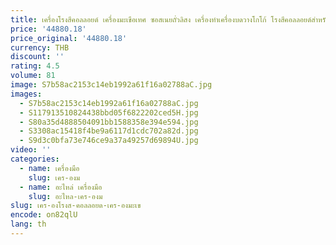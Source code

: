 ```yaml
---
title: เครื่องโรงสีคอลลอยด์ เครื่องมะเขือเทศ ซอสเนยถั่วลิสง เครื่องทําเครื่องบดวางโกโก้ โรงสีคอลลอยด์สําหรับจาระบี
price: '44880.18'
price_original: '44880.18'
currency: THB
discount: ''
rating: 4.5
volume: 81
image: S7b58ac2153c14eb1992a61f16a02788aC.jpg
images:
  - S7b58ac2153c14eb1992a61f16a02788aC.jpg
  - S117913510824438bbd05f6822202ced5H.jpg
  - S80a35d4888504091bb1588358e394e594.jpg
  - S3308ac15418f4be9a6117d1cdc702a82d.jpg
  - S9d3c0bfa73e746ce9a37a49257d69894U.jpg
video: ''
categories:
  - name: เครื่องมือ
    slug: เคร-องม
  - name: อะไหล่ เครื่องมือ
    slug: อะไหล-เคร-องม
slug: เคร-องโรงส-คอลลอยด-เคร-องมะเข
encode: on82qlU
lang: th
---
```

  